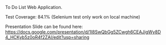 To Do List Web Application. 

Test Coverage: 84.1%
(Selenium test only work on local machine)

Presentation Slide can be found here: 
https://docs.google.com/presentation/d/1I8SwQbGg5ZCwgh6CEAJigWy8D4_HCKyb5z0oR4f2ZAI/edit?usp=sharing 
